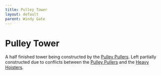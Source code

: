 ```yaml
---
title: Pulley Tower
layout: default
parent: Windy Gate
---
```


# Pulley Tower
A half finished tower being constructed by the [Pulley Pullers](/FATE_in_the_BAWG/factions/pulley_pullers.md). Left partially constructed due to conflicts between the [Pulley Pullers](/FATE_in_the_BAWG/factions/pulley_pullers.md) and the [Heavy Hoisters](/FATE_in_the_BAWG/factions/heavy_hoisters.md).
